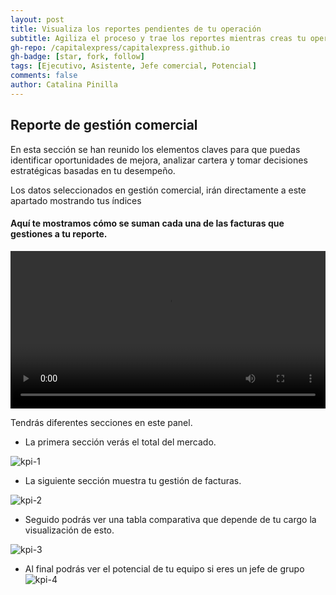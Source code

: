 ```yaml
---
layout: post
title: Visualiza los reportes pendientes de tu operación
subtitle: Agiliza el proceso y trae los reportes mientras creas tu operación
gh-repo: /capitalexpress/capitalexpress.github.io
gh-badge: [star, fork, follow]
tags: [Ejecutivo, Asistente, Jefe comercial, Potencial]
comments: false
author: Catalina Pinilla
---
```


## Reporte de gestión comercial

En esta sección se han reunido los elementos claves para que puedas identificar oportunidades de mejora, analizar cartera y tomar decisiones estratégicas basadas en tu desempeño.

Los datos seleccionados en gestión comercial, irán directamente a este apartado mostrando tus índices

#### Aquí te mostramos cómo se suman cada una de las facturas que gestiones a tu reporte.

<video width="100%" controls>
<source src="https://cdn.capitalexpress.cl/video/reportte-gestion-comercial-05-06-2025.mp4" type="video/mp4">
Tu navegador no soporta el elemento de video.
</video>

Tendrás diferentes secciones en este panel.

- La primera sección verás el total del mercado.

![kpi-1](https://cdn.capitalexpress.cl/img/kpi-1.jpg)

- La siguiente sección muestra tu gestión de facturas.

![kpi-2](https://cdn.capitalexpress.cl/img/kpi-2-.jpg)

- Seguido podrás ver una tabla comparativa que depende de tu cargo la visualización de esto.

![kpi-3](https://cdn.capitalexpress.cl/img/kpi-3.jpg)

- Al final podrás ver el potencial de tu equipo si eres un jefe de grupo
  ![kpi-4](https://cdn.capitalexpress.cl/img/kpi-4.jpg)
